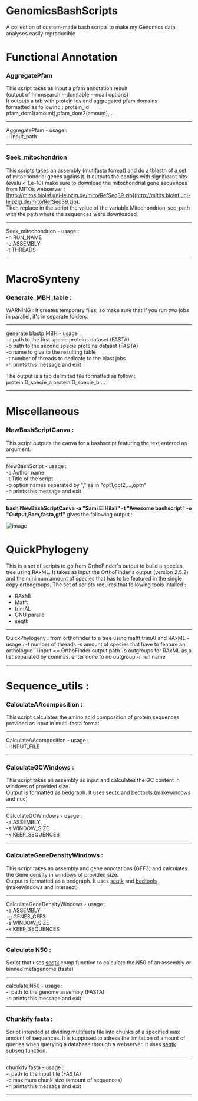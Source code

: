 # GenomicsBashScripts
A collection of custom-made bash scripts to make my Genomics data analyses easily reproducible 

# Functional Annotation

### AggregatePfam

This script takes as input a pfam annotation result  
(output of hmmsearch --domtable --noali options)  
It outputs a tab with protein ids and aggregated pfam domains  
formatted as following : protein_id    pfam_dom1(amount),pfam_dom2(amount),...   

-------------------------------------------------------

AggregatePfam - usage :   
-i input_path

-------------------------------------------------------

### Seek_mitochondrion

This scripts takes an assembly (mutifasta format) and do a tblastn of a set of mitochondrial
genes agains it. It outputs the contigs with significant hits (evalu < 1.e-10)
make sure to download the mitochondrial gene sequences from MITOs webserver :   
[http://mitos.bioinf.uni-leipzig.de/mito/RefSeq39.zip](http://mitos.bioinf.uni-leipzig.de/mito/RefSeq39.zip).  
Then replace in the script the value of the variable Mitochondrion_seq_path with the path where the sequences were downloaded.    

-------------------------------------------------------

Seek_mitochondrion - usage :   
-n RUN_NAME   
-a ASSEMBLY   
-t THREADS   

-------------------------------------------------------

# MacroSynteny

### Generate_MBH_table :

WARNING : It creates temporary files, so make sure that
if you run two jobs in parallel, it's in separate folders.

-------------------------------------------------------
generate blastp MBH - usage :   
-a path to the first specie proteins dataset (FASTA)   
-b path to the second specie proteins dataset (FASTA)   
-o name to give to the resulting table   
-t number of threads to dedicate to the blast jobs   
-h prints this message and exit   

The output is a tab delimited file formatted as follow :   
proteinID_specie_a  proteinID_specie_b
...

-------------------------------------------------------

# Miscellaneous

### NewBashScriptCanva :

This script outputs the canva for a bashscript featuring the text entered as argument.

-------------------------------------------------------
NewBashScript - usage :   
-a Author name   
-t Title of the script   
-o option names separated by "," as in "opt1,opt2,...,optn"   
-h prints this message and exit   

-------------------------------------------------------

**bash NewBashScriptCanva -a "Sami El Hilali" -t "Awesome bashscript" -o "Output,Bam,fasta,gtf"** gives the following output :

![image](https://user-images.githubusercontent.com/37333782/171440249-bff4ef67-1329-456b-a336-7e2dff09d471.png)


# QuickPhylogeny

This is a set of scripts to go from OrthoFinder's output to build a species tree using RAxML.
It takes as input the OrthoFinder's output (version 2.5.2) and the minimum amount of species
that has to be featured in the single copy orthogroups. The set of scripts requires that following tools intalled :
* RAxML
* Mafft
* trimAL
* GNU parallel
* seqtk
-------------------------------------------------------
QuickPhylogeny : from orthofinder to a tree using mafft,trimAl and RAxML - usage :
-t number of threads
-s amount of species that have to feature an orthologue
-i input == OrthoFinder output path
-o outgroups for RAxML as a list separated by commas. enter none fo no outgroup
-r run name

-------------------------------------------------------

# Sequence_utils :

### CalculateAAcomposition :

This script calculates the amino acid composition of protein sequences provided as input in multi-fasta format

---------------------------------------------    

CalculateAAcomposition - usage :   
-i INPUT_FILE

---------------------------------------------    


### CalculateGCWindows :

This script takes an assembly as input and calculates the GC content in windows of provided size.   
Output is formatted as bedgraph.   It uses [seqtk](https://github.com/lh3/seqtk) and [bedtools](https://bedtools.readthedocs.io/en/latest/) (makewindows and nuc)

---------------------------------------------   

CalculateGCWindows - usage :   
-a ASSEMBLY   
-s WINDOW_SIZE   
-k KEEP_SEQUENCES   

---------------------------------------------


### CalculateGeneDensityWindows :

This script takes an assembly and gene annotations (GFF3) and calculates the Gene density in windows of provided size.   
Output is formatted as a bedgraph.   It uses [seqtk](https://github.com/lh3/seqtk) and [bedtools](https://bedtools.readthedocs.io/en/latest/) (makewindows and intersect)

---------------------------------------------   

CalculateGeneDensityWindows - usage :   
-a ASSEMBLY   
-g GENES_GFF3   
-s WINDOW_SIZE   
-k KEEP_SEQUENCES     

---------------------------------------------

### Calculate N50 :

Script that uses [seqtk](https://github.com/lh3/seqtk) comp function to calculate the N50 of an assembly or binned metagenome (fasta)

---------------------------------------------

calculate N50 - usage :   
-i path to the genome assembly (FASTA)   
-h prints this message and exit   

---------------------------------------------

### Chunkify fasta :

Script intended at dividing multifasta file into chunks of a specified max amount of sequences.
It is supposed to adress the limitation of amount of queries when querying a database through a webserver.
It uses [seqtk](https://github.com/lh3/seqtk) subseq function.

---------------------------------------------

chunkify fasta - usage :   
-i path to the input file (FASTA)   
-c maximum chunk size (amount of sequences)   
-h prints this message and exit   

---------------------------------------------
